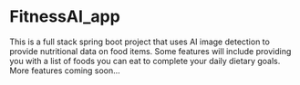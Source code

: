 ﻿# FitnessAI_app

This is a full stack spring boot project that uses AI image detection to provide nutritional data on food items. Some features will include providing you with a list of foods you can eat to complete your daily dietary goals. More features coming soon...
